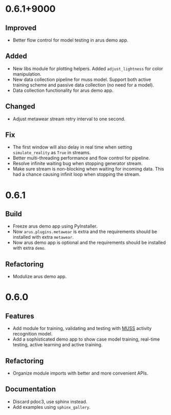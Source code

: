 # 0.6.1+9000

## Improved

* Better flow control for model testing in arus demo app.

## Added

* New libs module for plotting helpers. Added `adjust_lightness` for color manipulation.
* New data collection pipeline for muss model. Support both active training scheme and passive data collection (no need for a model).
* Data collection functionality for arus demo app.

## Changed

* Adjust metawear stream retry interval to one second.

## Fix

* The first window will also delay in real time when setting `simulate_reality` as `True` in streams.
* Better multi-threading performance and flow control for pipeline.
* Resolve infinite waiting bug when stopping generator stream.
* Make sure stream is non-blocking when waiting for incoming data. This had a chance causing infinit loop when stopping the stream.

# 0.6.1

## Build

* Freeze arus demo app using PyInstaller.
* Now `arus.plugins.metawear` is extra and the requirements should be installed with extra `metawear`.
* Now arus demo app is optional and the requirements should be installed with extra `demo`.

## Refactoring

* Modulize arus demo app.

# 0.6.0

## Features

* Add module for training, validating and testing with [MUSS](https://qutang.github.io/MUSS/) activity recognition model.
* Add a sophisticated demo app to show case model training, real-time testing, active learning and active training.

## Refactoring

* Organize module imports with better and more convenient APIs.

## Documentation

* Discard pdoc3, use sphinx instead.
* Add examples using `sphinx_gallery`.